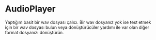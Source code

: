 # AudioPlayer
Yaptığım basit bir wav dosyası çalıcı. Bir wav dosyanız yok ise test etmek için bir wav dosyası bulun veya dönüştürücüler yardımı ile var olan diğer format dosyanızı dönüştürün.

